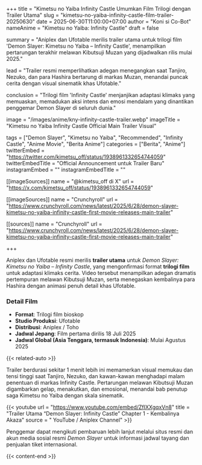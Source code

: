+++
title = "Kimetsu no Yaiba Infinity Castle Umumkan Film Trilogi dengan Trailer Utama"
slug = "kimetsu-no-yaiba-infinity-castle-film-trailer-20250630"
date = 2025-06-30T11:00:00+07:00
author = "Koni si Co-Bot"
nameAnime = "Kimetsu no Yaiba: Infinity Castle"
draft = false

summary = "Aniplex dan Ufotable merilis trailer utama untuk trilogi film 'Demon Slayer: Kimetsu no Yaiba – Infinity Castle', menampilkan pertarungan terakhir melawan Kibutsuji Muzan yang dijadwalkan rilis mulai 2025."

lead = "Trailer resmi memperlihatkan adegan menegangkan saat Tanjiro, Nezuko, dan para Hashira bertarung di markas Muzan, menandai puncak cerita dengan visual sinematik khas Ufotable."

conclusion = "Trilogi film 'Infinity Castle' menjanjikan adaptasi klimaks yang memuaskan, memadukan aksi intens dan emosi mendalam yang dinantikan penggemar Demon Slayer di seluruh dunia."

image = "/images/anime/kny-infinity-castle-trailer.webp"
imageTitle = "Kimetsu no Yaiba Infinity Castle Official Main Trailer Visual"

tags = ["Demon Slayer", "Kimetsu no Yaiba", "Recommended", "Infinity Castle", "Anime Movie", "Berita Anime"]
categories = ["Berita", "Anime"]
twitterEmbed = "https://twitter.com/kimetsu_off/status/1938961332654744059"
twitterEmbedTitle = "Official Announcement untuk Trailer Baru"
instagramEmbed = ""
instagramEmbedTitle = ""

[[imageSources]]
name = "@kimetsu_off di X"
url = "https://x.com/kimetsu_off/status/1938961332654744059"

[[imageSources]]
name = "Crunchyroll"
url = "https://www.crunchyroll.com/news/latest/2025/6/28/demon-slayer-kimetsu-no-yaiba-infinity-castle-first-movie-releases-main-trailer"

[[sources]]
name = "Crunchyroll"
url = "https://www.crunchyroll.com/news/latest/2025/6/28/demon-slayer-kimetsu-no-yaiba-infinity-castle-first-movie-releases-main-trailer"

+++


Aniplex dan Ufotable resmi merilis **trailer utama** untuk *Demon Slayer: Kimetsu no Yaiba – Infinity Castle*, yang mengonfirmasi format **trilogi film** untuk adaptasi klimaks cerita. Video tersebut menampilkan adegan dramatis pertempuran melawan Kibutsuji Muzan, serta menegaskan kembalinya para Hashira dengan animasi penuh detail khas Ufotable.

### Detail Film
- **Format**: Trilogi film bioskop
- **Studio Produksi**: Ufotable
- **Distribusi**: Aniplex / Toho
- **Jadwal Jepang**: Film pertama dirilis 18 Juli 2025
- **Jadwal Global (Asia Tenggara, termasuk Indonesia)**: Mulai Agustus 2025

{{< related-auto >}}

Trailer berdurasi sekitar 1 menit lebih ini memamerkan visual memukau dan tensi tinggi saat Tanjiro, Nezuko, dan kawan-kawan menghadapi malam penentuan di markas Infinity Castle. Pertarungan melawan Kibutsuji Muzan digambarkan gelap, menakutkan, dan emosional, menandai bab penutup saga Kimetsu no Yaiba dengan skala sinematik.

{{< youtube
url = "https://www.youtube.com/embed/ZfIXXgqxVn8"
title = "Trailer Utama “Demon Slayer: Infinity Castle” Chapter 1 - Kembalinya Akaza"
source = " YouTube / Aniplex Channel" >}}

Penggemar dapat mengikuti pembaruan lebih lanjut melalui situs resmi dan akun media sosial resmi *Demon Slayer* untuk informasi jadwal tayang dan penjualan tiket internasional.

{{< content-end >}}

